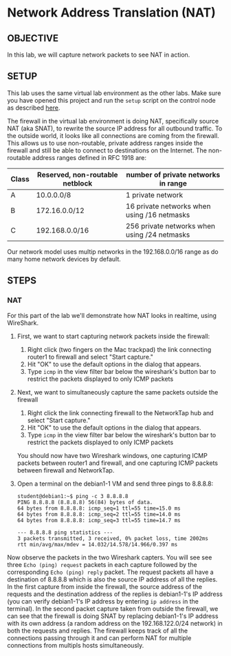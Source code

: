 # Network Address Translation (NAT)

## OBJECTIVE

In this lab, we will capture network packets to see NAT in action.

## SETUP

This lab uses the same virtual lab environment as the other labs.  Make sure you have opened this project and run the `setup` script on the control node as described [here](https://github.com/dmbrownlee/demo/blob/master/networkplus/labfiles/README.md).

The firewall in the virtual lab environment is doing NAT, specifically source NAT (aka SNAT), to rewrite the source IP address for all outbound traffic.  To the outside world, it looks like all connections are coming from the firewall.  This allows us to use non-routable, private address ranges inside the firewall and still be able to connect to destinations on the Internet.  The non-routable address ranges defined in RFC 1918 are:

|Class|Reserved, non-routable netblock|number of private networks in range|
---|---|---
|A|10.0.0.0/8|1 private network|
|B|172.16.0.0/12|16 private networks when using /16 netmasks|
|C|192.168.0.0/16|256 private networks when using /24 netmasks|

Our network model uses multip networks in the 192.168.0.0/16 range as do many home network devices by default.

## STEPS

### NAT

For this part of the lab we'll demonstrate how NAT looks in realtime, using WireShark.

1. First, we want to start capturing network packets inside the firewall:
   1. Right click (two fingers on the Mac trackpad) the link connecting router1 to firewall and select "Start capture."
   1. Hit "OK" to use the default options in the dialog that appears.
   1. Type `icmp` in the view filter bar below the wireshark's button bar to restrict the packets displayed to only ICMP packets

1. Next, we want to simultaneously capture the same packets outside the firewall
   1. Right click the link connecting firewall to the NetworkTap hub and select "Start capture."
   1. Hit "OK" to use the default options in the dialog that appears.
   1. Type `icmp` in the view filter bar below the wireshark's button bar to restrict the packets displayed to only ICMP packets

   You should now have two Wireshark windows, one capturing ICMP packets between router1 and firewall, and one capturing ICMP packets between firewall and NetworkTap.

1. Open a terminal on the debian1-1 VM and send three pings to 8.8.8.8:
   ```
   student@debian1:~$ ping -c 3 8.8.8.8
   PING 8.8.8.8 (8.8.8.8) 56(84) bytes of data.
   64 bytes from 8.8.8.8: icmp_seq=1 ttl=55 time=15.0 ms
   64 bytes from 8.8.8.8: icmp_seq=2 ttl=55 time=14.0 ms
   64 bytes from 8.8.8.8: icmp_seq=3 ttl=55 time=14.7 ms

   --- 8.8.8.8 ping statistics ---
   3 packets transmitted, 3 received, 0% packet loss, time 2002ms
   rtt min/avg/max/mdev = 14.032/14.578/14.966/0.397 ms
   ```

Now observe the packets in the two Wireshark capters.  You will see see three `Echo (ping) request` packets in each capture followed by the corresponding `Echo (ping) reply` packet.  The request packets all have a destination of 8.8.8.8 which is also the source IP address of all the replies.  In the first capture from inside the firewall, the source address of the requests and the destination address of the replies is debian1-1's IP address (you can verify debian1-1's IP address by entering `ip address` in the terminal).  In the second packet capture taken from outside the firewall, we can see that the firewall is doing SNAT by replacing debian1-1's IP address with its own address (a random address on the 192.168.122.0/24 network) in both the requests and replies.  The firewall keeps track of all the connections passing through it and can perform NAT for multiple connections from multipls hosts simultaneously.
